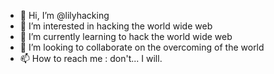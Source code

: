 - 👋 Hi, I’m @lilyhacking
- 👀 I’m interested in hacking the world wide web
- 🌱 I’m currently learning to hack the world wide web
- 💞️ I’m looking to collaborate on the overcoming of the world
- 📫 How to reach me : don't... I will.

<!---
lilyhacking/lilyhacking is a ✨ special ✨ repository because its `README.md` (this file) appears on your GitHub profile.
You can click the Preview link to take a look at your changes.
--->
